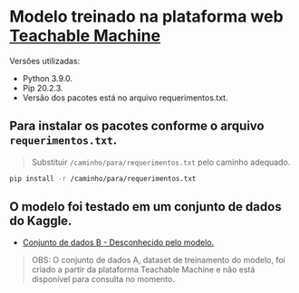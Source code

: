 # Modelo treinado na plataforma web [Teachable Machine](https://teachablemachine.withgoogle.com/)

Versões utilizadas:
- Python 3.9.0.
- Pip 20.2.3.
- Versão dos pacotes está no arquivo requerimentos.txt.

## Para instalar os pacotes conforme o arquivo `requerimentos.txt`.

> Substituir `/caminho/para/requerimentos.txt` pelo caminho adequado.

```bash
pip install -r /caminho/para/requerimentos.txt
```

## O modelo foi testado em um conjunto de dados do Kaggle.
- [Conjunto de dados B - Desconhecido pelo modelo.](https://www.kaggle.com/datasets/allanpardinho/libras-cnn)

> OBS: O conjunto de dados A, dataset de treinamento do modelo, foi criado a partir da plataforma Teachable Machine e não está disponível para consulta no momento.